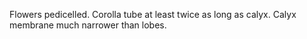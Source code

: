 Flowers pedicelled. Corolla tube at least twice as long as calyx. Calyx membrane much narrower than lobes.